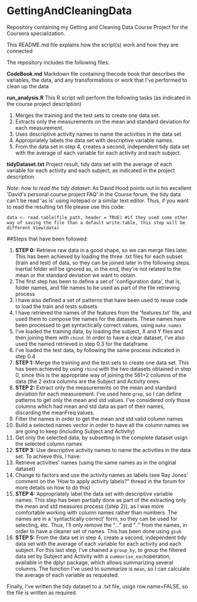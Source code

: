 # GettingAndCleaningData
Repository containing my Getting and Cleaning Data Course Project for the Coursera specialization. 

This README.md file explains how the script(s) work and how they are connected

The repository includes the following files:

**CodeBook.md**
Markdown file containing thecode book that describes the variables, the data, and any transformations or work that I've performed to clean up the data

**run_analysis.R**
This R script will perform the following tasks (as indicated in the course project description)

1. Merges the training and the test sets to create one data set.
2. Extracts only the measurements on the mean and standard deviation for each measurement. 
3. Uses descriptive activity names to name the activities in the data set
4. Appropriately labels the data set with descriptive variable names. 
5. From the data set in step 4, creates a second, independent tidy data set with the average of each variable for each activity and each subject.
 
**tidyDataset.txt**
Project result, tidy data set with the average of each variable for each activity and each subject, as indicated in the project description.

*Note: how to read the tidy dataset:*
As David Hood points out in his excellent 'David's personal course project FAQ' in the Course forum, the tidy data can't be read 'as is' using notepad or a similar text editor. Thus, if you want to read the resulting txt file please use this code: 

`data <- read.table(file_path, header = TRUE) #if they used some other way of saving the file than a default write.table, this step will be different
View(data)`

##Steps that have been followed:
1. **STEP 0:** Retrieve raw data in a good shape, so we can merge files later. This has been achieved by loading the three .txt files for each subset (train and test) of data, so they can be joined later in the following steps. Inertial folder will be ignored as, in the end, they're not related to the mean or the standard deviation we want to obtain.
 1. The first step has been to define a set of 'configuration data', that is, folder names, and file names to be used as part of the file retrieving process
 2. I have also defined a set of patterns that have been used to reuse code to load the train and tests subsets
 3. I have retrieved the names of the features from the 'features.txt' file, and used them to compose the names for the datasets. These names have been processed to get syntactically correct values, using `make.names`
 4. I've loaded the training data, by loading the subject, X and Y files and then joining them with `cbind`. In order to have a clear dataset, I've also used the named retrieved in step 0.3 for the dataframe
 5. I've loaded the test data, by following the same process indicated in step 0.4
2. **STEP 1:** Merge the training and the test sets to create one data set.  This has been achieved by using `rbind` with the two datasets obtained in step 0, since this is the appropriate way of joining the 561+2 columns of the data (the 2 extra columns are the Subject and Activity ones.
3. **STEP 2:** Extract only the measurements on the mean and standard deviation for each measurement. I've used here `grep`, so I can define patterns to get only the mean and std values. I've considered only those columns which had mean and std data as part of their names, discarding the meanFreq values.
 1. Filter the names in order to get the mean and std valid column names
 2. Build a selected names vector in order to have all the column names we are going to keep (including Subject and Activity)
 3. Get only the selected data, by subsetting in the complete dataset usign the selected column names
4. **STEP 3:** Use descriptive activity names to name the activities in the data set. To achieve this, I have:
 1. Retrieve activities' names (using the same names as in the original dataset)
 2. Change to factors and use the activity names as labels (see Ray Jones' comment on the 'How to apply activity labels?" thread in the forum for more details on how to do this)
5. **STEP 4:** Appropriately label the data set with descriptive variable names. This step has been partially done as part of the extracting only the mean and std measures process ((step 2)), as I was more comfortable working with column names rather than numbers. The names are in a 'syntactically correct' form, so they can be used for selecting, etc. Thus, I'll only remove the "..." and ".." from the names, in order to have a cleaner set of names. This has been done using `gsub`
6. **STEP 5:** From the data set in step 4, create a second, independent tidy data set with the average of each variable for each activity and each subject. For this last step, I've chained a `group_by`, to group the filtered data set by Subject and Activity with a `summarise_each`operation, available in the dplyr package, which allows summarizing several columns. The function I've used to summarize is `mean`, so I can calculate the average of each variable as requested.

Finally, I've written the tidy dataset to a .txt file, usign row.name=FALSE, so the file is written as required.
 

